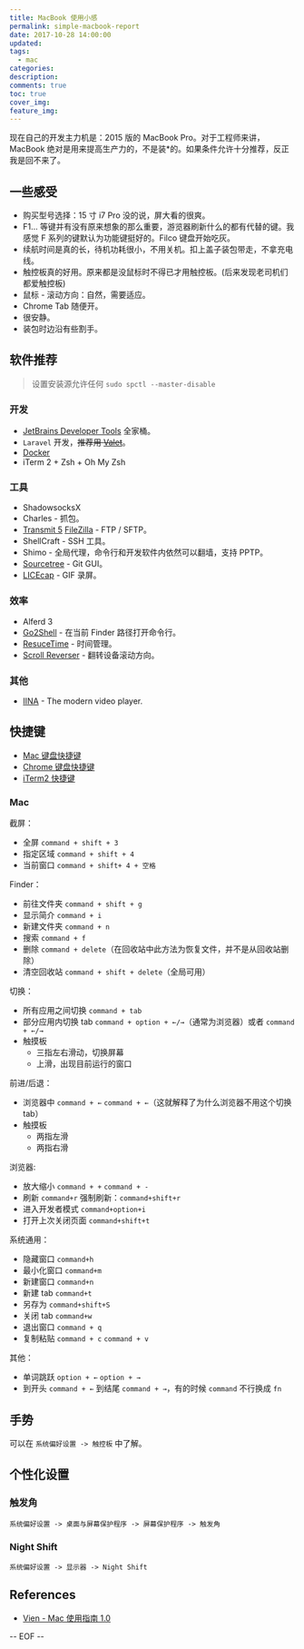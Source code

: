 ```yaml
---
title: MacBook 使用小感
permalink: simple-macbook-report
date: 2017-10-28 14:00:00
updated:
tags:
  - mac
categories:
description:
comments: true
toc: true
cover_img:
feature_img:
---
```


现在自己的开发主力机是：2015 版的 MacBook Pro。对于工程师来讲，MacBook 绝对是用来提高生产力的，不是装\*的。如果条件允许十分推荐，反正我是回不来了。

## 一些感受

- 购买型号选择：15 寸 i7 Pro 没的说，屏大看的很爽。
- F1... 等键并有没有原来想象的那么重要，游览器刷新什么的都有代替的键。我感觉 F 系列的键默认为功能键挺好的。Filco 键盘开始吃灰。
- 续航时间是真的长，待机功耗很小，不用关机。扣上盖子装包带走，不拿充电线。
- 触控板真的好用。原来都是没鼠标时不得已才用触控板。(后来发现老司机们都爱触控板)
- 鼠标 - 滚动方向：自然，需要适应。
- Chrome Tab 随便开。
- 很安静。
- 装包时边沿有些割手。

<!-- more -->

## 软件推荐

> 设置安装源允许任何 `sudo spctl --master-disable`

### 开发

- [JetBrains Developer Tools](https://www.jetbrains.com/) 全家桶。
- `Laravel` 开发，~~推荐用 [Valet](http://blog.csdn.net/qq_32457355/article/details/76572495)~~。
- [Docker](https://www.docker.com/)
- iTerm 2 + Zsh + Oh My Zsh

### 工具

- ShadowsocksX
- Charles - 抓包。
- [Transmit 5](https://panic.com/transmit/) [FileZilla](https://filezilla-project.org/) - FTP / SFTP。
- ShellCraft - SSH 工具。
- Shimo - 全局代理，命令行和开发软件内依然可以翻墙，支持 PPTP。
- [Sourcetree](https://www.sourcetreeapp.com/) - Git GUI。
- [LICEcap](https://www.cockos.com/licecap/) - GIF 录屏。

### 效率

- Alferd 3
- [Go2Shell](http://zipzapmac.com/go2shell) - 在当前 Finder 路径打开命令行。
- [ResuceTime](https://www.rescuetime.com/) - 时间管理。
- [Scroll Reverser](http://pilotmoon.com/scrollreverser/) - 翻转设备滚动方向。

### 其他

- [IINA](https://lhc70000.github.io/iina/) - The modern video player.

## 快捷键

- [Mac 键盘快捷键](https://support.apple.com/zh-cn/HT201236)
- [Chrome 键盘快捷键](https://support.google.com/chrome/answer/157179?hl=zh-Hans)
- [iTerm2 快捷键](http://blog.csdn.net/qq_32457355/article/details/75043812)

### Mac

截屏：

- 全屏 `command + shift + 3`
- 指定区域 `command + shift + 4`
- 当前窗口 `command + shift+ 4 + 空格`

Finder：

- 前往文件夹 `command + shift + g`
- 显示简介 `command + i`
- 新建文件夹 `command + n`
- 搜索 `command + f`
- 删除 `command + delete`（在回收站中此方法为恢复文件，并不是从回收站删除）
- 清空回收站 `command + shift + delete`（全局可用）

切换：

- 所有应用之间切换 `command + tab`
- 部分应用内切换 tab `command + option + ←/→`（通常为浏览器）或者 `command + ←/→`
- 触摸板
  - 三指左右滑动，切换屏幕
  - 上滑，出现目前运行的窗口

前进/后退：

- 浏览器中 `command + ←` `command + ←`（这就解释了为什么浏览器不用这个切换 tab）
- 触摸板
  - 两指左滑
  - 两指右滑

浏览器:

- 放大缩小 `command + +` `command + -`
- 刷新 `command+r` 强制刷新：`command+shift+r`
- 进入开发者模式 `command+option+i`
- 打开上次关闭页面 `command+shift+t`

系统通用：

- 隐藏窗口 `command+h`
- 最小化窗口 `command+m`
- 新建窗口 `command+n`
- 新建 tab `command+t`
- 另存为 `command+shift+S`
- 关闭 tab `command+w`
- 退出窗口 `command + q`
- 复制粘贴 `command + c` `command + v`

其他：

- 单词跳跃 `option + ←` `option + →`
- 到开头 `command + ←` 到结尾 `command + →`，有的时候 `command` 不行换成 `fn`

## 手势

可以在 `系统偏好设置 -> 触控板` 中了解。

## 个性化设置

### 触发角

`系统偏好设置 -> 桌面与屏幕保护程序 -> 屏幕保护程序 -> 触发角`

### Night Shift

`系统偏好设置 -> 显示器 -> Night Shift`

## References

- [Vien - Mac 使用指南 1.0](http://vien.xn--6qq986b3xl/)

-- EOF --
